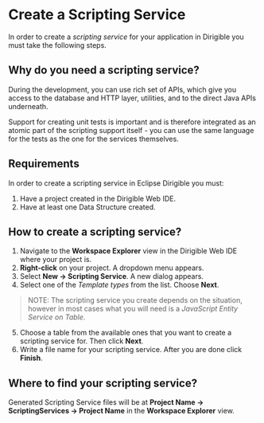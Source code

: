 # Create a Scripting Service

In order to create a _scripting service_ for your application in Dirigible you must take the following steps.

## Why do you need a scripting service?

During the development, you can use rich set of APIs, which give you access to the database and HTTP layer, utilities, and to the direct Java APIs underneath.

Support for creating unit tests is important and is therefore integrated as an atomic part of the scripting support itself - you can use the same language for the tests as the one for the services themselves.


## Requirements
In order to create a scripting service in Eclipse Dirigible you must:

1. Have a project created in the Dirigible Web IDE.
2. Have at least one Data Structure created.


## How to create a scripting service?

1. Navigate to the **Workspace Explorer** view in the Dirigible Web IDE where your project is.
2. **Right-click** on your project. A dropdown menu appears.
3. Select **New -> Scripting Service**. A new dialog appears.
4. Select one of the _Template types_ from the list. Choose **Next**.

  > NOTE: The scripting service you create depends on the situation, however in most cases what you will need is a _JavaScript Entity Service on Table_.

5. Choose a table from the available ones that you want to create a scripting service for. Then click **Next**.
6.  Write a file name for your scripting service. After you are done click **Finish**.


##  Where to find your scripting service?

Generated Scripting Service files will be at **Project Name -> ScriptingServices -> Project Name** in the **Workspace Explorer** view.
